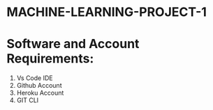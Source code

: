 # MACHINE-LEARNING-PROJECT-1
# Software and Account Requirements:
1. Vs Code IDE
2. Github Account
3. Heroku Account
4. GIT CLI
